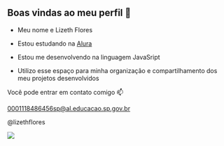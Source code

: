 ## Boas vindas ao meu perfil 💙

- Meu nome e Lizeth Flores 

- Estou estudando na [Alura](https:www.alura.com.br)
- Estou me desenvolvendo na linguagem JavaSript 
- Utilizo esse espaço para minha organização e compartilhamento dos meu projetos desenvolvidos

Você pode entrar em contato comigo 📫

0001118486456sp@al.educacao.sp.gov.br 

@lizethflores

![](https://github.com/lizethf23/lizethf23/assets/171709733/d4358a68-a20a-41f1-9717-a0a251050f1e)
